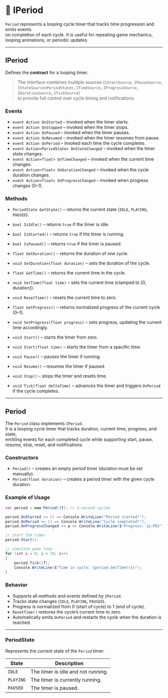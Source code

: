 # 🧩️ IPeriod

`Period` represents a looping cycle timer that tracks time progression and emits events  
on completion of each cycle. It is useful for repeating game mechanics, looping animations, or periodic updates.

---

## IPeriod

Defines the **contract** for a looping timer.

> The interface combines multiple sources (`IStartSource`, `IPauseSource`, `IStateSource<PeriodState>`, `ITimeSource`, `IProgressSource`, `IDurationSource`, `ITickSource`)  
to provide full control over cycle timing and notifications.

### Events

- `event Action OnStarted` – invoked when the timer starts.
- `event Action OnStopped` – invoked when the timer stops.
- `event Action OnPaused` – invoked when the timer pauses.
- `event Action OnResumed` – invoked when the timer resumes from pause.
- `event Action OnPeriod` – invoked each time the cycle completes.
- `event Action<PeriodState> OnStateChanged` – invoked when the timer state changes.
- `event Action<float> OnTimeChanged` – invoked when the current time changes.
- `event Action<float> OnDurationChanged` – invoked when the cycle duration changes.
- `event Action<float> OnProgressChanged` – invoked when progress changes (0–1).

### Methods

- `PeriodState GetState()` – returns the current state (`IDLE`, `PLAYING`, `PAUSED`).
- `bool IsIdle()` – returns `true` if the timer is idle.
- `bool IsStarted()` – returns `true` if the timer is running.
- `bool IsPaused()` – returns `true` if the timer is paused.

- `float GetDuration()` – returns the duration of one cycle.
- `void SetDuration(float duration)` – sets the duration of the cycle.

- `float GetTime()` – returns the current time in the cycle.
- `void SetTime(float time)` – sets the current time (clamped to [0, duration]).
- `void ResetTime()` – resets the current time to zero.

- `float GetProgress()` – returns normalized progress of the current cycle (0–1).
- `void SetProgress(float progress)` – sets progress, updating the current time accordingly.

- `void Start()` – starts the timer from zero.
- `void Start(float time)` – starts the timer from a specific time.
- `void Pause()` – pauses the timer if running.
- `void Resume()` – resumes the timer if paused.
- `void Stop()` – stops the timer and resets time.
- `void Tick(float deltaTime)` – advances the timer and triggers `OnPeriod` if the cycle completes.

---

## Period

The `Period` class implements `IPeriod`.  
It is a looping cycle timer that tracks duration, current time, progress, and state,  
emitting events for each completed cycle while supporting start, pause, resume, stop, reset, and notifications.

### Constructors

- `Period()` – creates an empty period timer (duration must be set manually).
- `Period(float duration)` – creates a period timer with the given cycle duration.

### Example of Usage

```csharp
var period = new Period(3f); // 3-second cycles

period.OnStarted += () => Console.WriteLine("Period started!");
period.OnPeriod += () => Console.WriteLine("Cycle completed!");
period.OnProgressChanged += p => Console.WriteLine($"Progress: {p:P0}");

// start the timer
period.Start();

// simulate game loop
for (int i = 0; i < 10; i++)
{
    period.Tick(1f);
    Console.WriteLine($"Time in cycle: {period.GetTime()}s");
}
```
### Behavior

- Supports all methods and events defined by `IPeriod`.
- Tracks state changes (`IDLE`, `PLAYING`, `PAUSED`).
- Progress is normalized from 0 (start of cycle) to 1 (end of cycle).
- `ResetTime()` restores the cycle’s current time to zero.
- Automatically emits `OnPeriod` and restarts the cycle when the duration is reached.

---

### PeriodState

Represents the current state of the `Period` timer.

| State     | Description                          |
|-----------|--------------------------------------|
| `IDLE`    | The timer is idle and not running.   |
| `PLAYING` | The timer is currently running.      |
| `PAUSED`  | The timer is paused.                 |